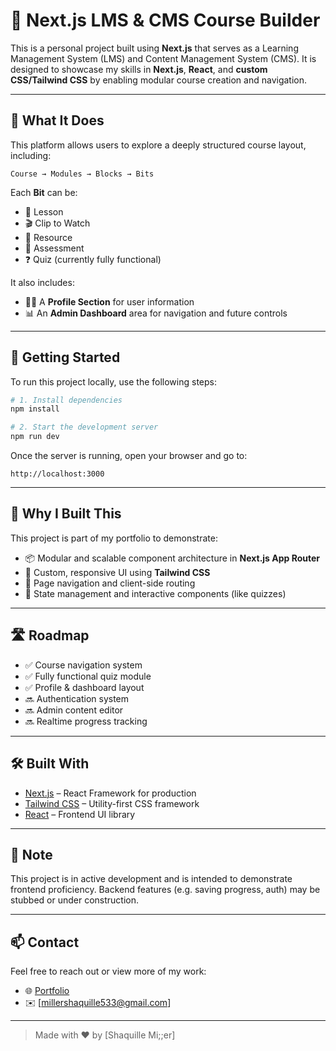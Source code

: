 
# 📘 Next.js LMS & CMS Course Builder

This is a personal project built using **Next.js** that serves as a Learning Management System (LMS) and Content Management System (CMS). It is designed to showcase my skills in **Next.js**, **React**, and **custom CSS/Tailwind CSS** by enabling modular course creation and navigation.

---

## 🎯 What It Does

This platform allows users to explore a deeply structured course layout, including:

```
Course → Modules → Blocks → Bits
```

Each **Bit** can be:

- 📖 Lesson  
- 🎬 Clip to Watch  
- 📄 Resource  
- 📝 Assessment  
- ❓ Quiz (currently fully functional)

It also includes:

- 🧑‍💼 A **Profile Section** for user information  
- 📊 An **Admin Dashboard** area for navigation and future controls

---

## 🚀 Getting Started

To run this project locally, use the following steps:

```bash
# 1. Install dependencies
npm install

# 2. Start the development server
npm run dev
```

Once the server is running, open your browser and go to:

```
http://localhost:3000
```

---

## 🧠 Why I Built This

This project is part of my portfolio to demonstrate:

- 📦 Modular and scalable component architecture in **Next.js App Router**
- 🎨 Custom, responsive UI using **Tailwind CSS**
- 🧭 Page navigation and client-side routing
- 🔁 State management and interactive components (like quizzes)

---

## 🛣 Roadmap

- ✅ Course navigation system  
- ✅ Fully functional quiz module  
- ✅ Profile & dashboard layout  
- 🔜 Authentication system  
- 🔜 Admin content editor  
- 🔜 Realtime progress tracking

---

## 🛠 Built With

- [Next.js](https://nextjs.org/) – React Framework for production
- [Tailwind CSS](https://tailwindcss.com/) – Utility-first CSS framework
- [React](https://reactjs.org/) – Frontend UI library

---

## 📌 Note

This project is in active development and is intended to demonstrate frontend proficiency. Backend features (e.g. saving progress, auth) may be stubbed or under construction.

---

## 📫 Contact

Feel free to reach out or view more of my work:

- 🌐 [Portfolio](#)  
- ✉️ [millershaquille533@gmail.com]

---

> Made with ❤️ by [Shaquille Mi;;er]
